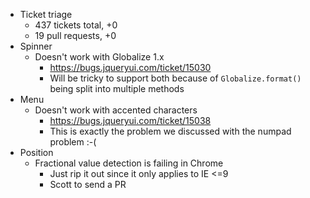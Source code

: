 * Ticket triage	
	* 437 tickets total, +0
	* 19 pull requests, +0
* Spinner	
	* Doesn't work with Globalize 1.x
	  * https://bugs.jqueryui.com/ticket/15030
	  * Will be tricky to support both because of `Globalize.format()` being split into multiple methods
* Menu	
	* Doesn't work with accented characters
	  * https://bugs.jqueryui.com/ticket/15038
	  * This is exactly the problem we discussed with the numpad problem :-(
* Position	
	* Fractional value detection is failing in Chrome
	  * Just rip it out since it only applies to IE <=9
	  * Scott to send a PR
